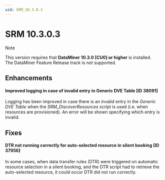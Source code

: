 ```yaml
---
uid: SRM_10.3.0.3
---
```


# SRM 10.3.0.3

> [!NOTE]
> This version requires that **DataMiner 10.3.0 [CU0] or higher** is installed. The DataMiner Feature Release track is not supported.

## Enhancements

#### Improved logging in case of invalid entry in Generic DVE Table [ID 38091]

Logging has been improved in case there is an invalid entry in the *Generic DVE Table* when the *SRM_DiscoverResources* script is used (i.e. when resources are provisioned). An error will be shown specifying which entry is invalid.

## Fixes

#### DTR not running correctly for auto-selected resource in silent booking [ID 37956]

In some cases, when data transfer rules (DTR) were triggered on automatic resource selection in a silent booking, and the DTR script had to retrieve the auto-selected resource, it could occur DTR did not run correctly.

